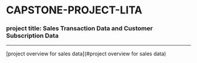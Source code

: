 # CAPSTONE-PROJECT-LITA

### project title: Sales Transaction Data and Customer Subscription Data
---
[project overview for sales data](#project overview for sales data)